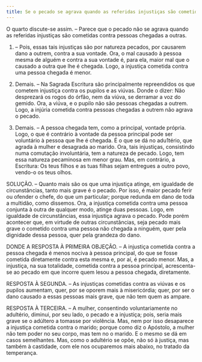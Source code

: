 ```yaml
---
title: Se o pecado se agrava quando as referidas injustiças são cometidas contra pessoas chegadas a outras
---
```


O quarto discute-se assim. – Parece que o pecado não se agrava quando as referidas injustiças são cometidas contra pessoas chegadas a outras.  

1. – Pois, essas tais injustiças são por natureza pecados, por causarem dano a outrem, contra a sua vontade. Ora, o mal causado à pessoa mesma de alguém e contra a sua vontade é, para ela, maior mal que o causado a outra que lhe é chegada. Logo, a injustiça cometida contra uma pessoa chegada é menor.  

2. Demais. – Na Sagrada Escritura são principalmente repreendidos os que cometem injustiça contra os pupilos e as viúvas. Donde o dizer: Não desprezará os rogos do órfão, nem da viúva, se derramar a voz do gemido. Ora, a viúva, e o pupilo não são pessoas chegadas a outrem. Logo, a injúria cometida contra pessoas chegadas a outrem não agrava o pecado.  

3. Demais. – A pessoa chegada tem, como a principal, vontade própria. Logo, o que é contrário à vontade da pessoa principal pode ser voluntário à pessoa que lhe é chegada. É o que se dá no adu1tério, que agrada à mulher e desagrada ao marido. Ora, tais injustiças, consistindo numa comutação involuntária, tem a natureza de pecado. Logo, tem essa natureza pecaminosa em menor grau.  Mas, em contrário, a Escritura: Os teus filhos e as tuas filhas sejam entregues a outro povo, vendo-o os teus olhos.  

SOLUÇÃO. – Quanto mais são os que uma injustiça atinge, em igualdade de circunstâncias, tanto mais grave é o pecado. Por isso, é maior pecado ferir ou ofender o chefe, do que um particular; porque redunda em dano de toda a multidão, como dissemos. Ora, a injustiça cometida contra uma pessoa conjunta à outra de qualquer modo, atinge duas pessoas. Logo, em igualdade de circunstâncias, essa injustiça agrava o pecado. Pode porém acontecer que, em virtude de outras circunstâncias, seja pecado mais grave o cometido contra uma pessoa não chegada a ninguém, quer pela dignidade dessa pessoa, quer pela grandeza do dano.  

DONDE A RESPOSTA À PRIMEIRA OBJEÇÃO. – A injustiça cometida contra a pessoa chegada é menos nociva à pessoa principal, do que se fosse cometida diretamente contra esta mesma e, por aí, é pecado menor. Mas, a injustiça, na sua totalidade, cometida contra a pessoa principal, acrescenta-se ao pecado em que incorre quem lesou a pessoa chegada, diretamente.  

RESPOSTA À SEGUNDA. – As injustiças cometidas contra as viúvas e os pupilos aumentam, quer, por se oporem mais à misericórdia; quer, por ser o dano causado a essas pessoas mais grave, que não tem quem as ampare.  

RESPOSTA À TERCEIRA. – A mulher, consentindo voluntariamente no adultério, diminui, por seu lado, o pecado e a injustiça; pois, seria mais grave se o adúltero a tomasse por violência. Mas, nem por isso desaparece a injustiça cometida contra o marido; porque como diz o Apóstolo, a mulher não tem poder no seu corpo, mas tem no o marido. E o mesmo se dá em casos semelhantes. Mas, como o adultério se opõe, não só à justiça, mas também à castidade, com ele nos ocuparemos mais abaixo, no tratado da temperança.